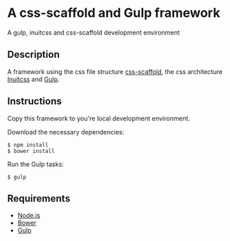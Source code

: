 # A css-scaffold and Gulp framework
A gulp, inuitcss and css-scaffold development environment

## Description
A framework using the css file structure [css-scaffold](https://github.com/csshugs/css-scaffold), the css architecture [Inuitcss](https://github.com/inuitcss) and [Gulp](http://gulpjs.com/).

## Instructions
Copy this framework to you're local development environment.

Download the necessary dependencies:
```
$ npm install
$ bower install
```

Run the Gulp tasks:
```
$ gulp
```

## Requirements
- [Node.js](http://nodejs.org/)
- [Bower](http://bower.io/)
- [Gulp](http://gulpjs.com/)